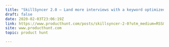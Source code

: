 ```yaml
---
title: "SkillSyncer 2.0 — Land more interviews with a keyword optimized resume"
draft: false
date: 2020-02-03T23:06:19Z
link: https://www.producthunt.com/posts/skillsyncer-2-0?utm_medium=RSS&utm_source=hune
site: www.producthunt.com
topic: product hunt  

---
```

